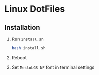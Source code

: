 # Linux DotFiles

## Installation

1. Run `install.sh`

    ```sh
    bash install.sh
    ```

2. Reboot
3. Set `MesloLGS NF` font in terminal settings
